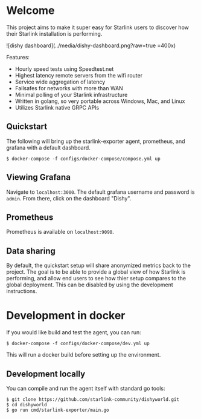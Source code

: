 # Welcome

This project aims to make it super easy for Starlink users to discover how their Starlink installation is performing. 

![dishy dashboard](../media/dishy-dashboard.png?raw=true =400x)

Features:
  * Hourly speed tests using Speedtest.net
  * Highest latency remote servers from the wifi router
  * Service wide aggregation of latency
  * Failsafes for networks with more than WAN
  * Minimal polling of your Starlink infrastructure
  * Written in golang, so very portable across Windows, Mac, and Linux
  * Utilizes Starlink native GRPC APIs

## Quickstart

The following will bring up the starlink-exporter agent, prometheus, and grafana with a default dashboard. 

```
$ docker-compose -f configs/docker-compose/compose.yml up
```

## Viewing Grafana

Navigate to `localhost:3000`. The default grafana username and password is `admin`. From there, click on the dashboard "Dishy". 

## Prometheus

Prometheus is available on `localhost:9090`. 

## Data sharing

By default, the quickstart setup will share anonymized metrics back to the project. The goal is to be able to provide a global view of how Starlink is performing, and allow end users to see how thier setup compares to the global deployment. This can be disabled by using the development instructions. 

# Development in docker

If you would like build and test the agent, you can run: 

```
$ docker-compose -f configs/docker-compose/dev.yml up
```

This will run a docker build before setting up the environment. 

## Development locally

You can compile and run the agent itself with standard go tools: 

```
$ git clone https://github.com/starlink-community/dishyworld.git
$ cd dishyworld 
$ go run cmd/starlink-exporter/main.go
```
